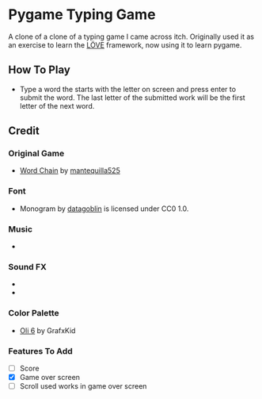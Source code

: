 # Pygame Typing Game

A clone of a clone of a typing game I came across itch. Originally used it as an exercise to learn the [LÖVE](https://love2d.org/) framework, now using it to learn pygame.

## How To Play

-   Type a word the starts with the letter on screen and press enter to submit the word. The last letter of the submitted work will be the first letter of the next word.

## Credit

### Original Game

-   [Word Chain](https://mantequilla525.itch.io/word-chain) by [mantequilla525](https://mantequilla525.itch.io/)

### Font

-   Monogram by [datagoblin](https://datagoblin.itch.io/) is licensed under CC0 1.0.

### Music

-

### Sound FX

-
-

### Color Palette

-   [Oli 6](https://lospec.com/palette-list/oil-6) by GrafxKid

### Features To Add

-   [ ] Score
-   [x] Game over screen
-   [ ] Scroll used works in game over screen
